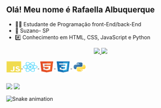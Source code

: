 ## Olá! Meu nome é Rafaella Albuquerque

- 👩‍🎓 Estudante de Programação front-End/back-End
- 📍 Suzano- SP
- #️⃣ Conhecimento em HTML, CSS, JavaScript e Python

<div align="center">
  <a href="https://github.com/X-Rafa-X">
  <img height="180em" src="https://github-readme-stats.vercel.app/api?username=X-Rafa-X&show_icons=true&theme=dark&include_all_commits=true&count_private=true"/>
  <img height="180em" src="https://github-readme-stats.vercel.app/api/top-langs/?username=X-Rafa-X&layout=compact&langs_count=7&theme=dark"/>
</div>

<div style="display: inline_block"><br>
  <img align="center" alt="Rafa-Js" height="30" width="40" src="https://raw.githubusercontent.com/devicons/devicon/master/icons/javascript/javascript-plain.svg">
  <img align="center" alt="Rafa-React" height="30" width="40" src="https://raw.githubusercontent.com/devicons/devicon/master/icons/react/react-original.svg">
  <img align="center" alt="Rafa-HTML" height="30" width="40" src="https://raw.githubusercontent.com/devicons/devicon/master/icons/html5/html5-original.svg">
  <img align="center" alt="Rafa-CSS" height="30" width="40" src="https://raw.githubusercontent.com/devicons/devicon/master/icons/css3/css3-original.svg">
  <img align="center" alt="Rafa-Python" height="30" width="40" src="https://raw.githubusercontent.com/devicons/devicon/master/icons/python/python-original.svg"
  <img align="right" alt="Rafa-pic" height="150" style="border-radius:50px;"
</div>
  
  ##
  
  <div> 
  <a href="https://instagram.com/_Rafaella_Albuquerque_" target="_blank"><img src="https://img.shields.io/badge/-Instagram-%23E4405F?style=for-the-badge&logo=instagram&logoColor=white" target="_blank"></a>
  <a href = "mailto:albuquerquerafa367@gmail.com"><img src="https://img.shields.io/badge/-Gmail-%23333?style=for-the-badge&logo=gmail&logoColor=white" target="_blank"></a>
 
  ![Snake animation](https://github.com/RafaelaBallerini/RafaelaBallerini/blob/output/github-contribution-grid-snake.svg)
 
</div>

